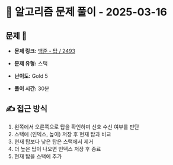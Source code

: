 # 📝 알고리즘 문제 풀이 - 2025-03-16

## 문제 📖

- **문제 링크:** [백준 - 탑 / 2493](https://www.acmicpc.net/problem/2493)

- **문제 유형:** 스택

- **난이도:** Gold 5

- **풀이 시간:** 30분

## ✍ 접근 방식

1. 왼쪽에서 오른쪽으로 탑을 확인하며 신호 수신 여부를 판단
2. 스택에 (인덱스, 높이) 저장 후 현재 탑과 비교
3. 현재 탑보다 낮은 탑은 스택에서 제거
4. 더 높은 탑이 나오면 인덱스 저장 후 종료
5. 현재 탑을 스택에 추가

